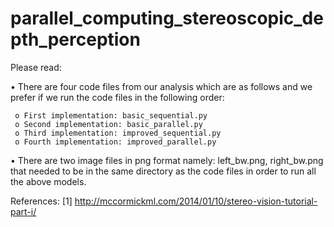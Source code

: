 # parallel_computing_stereoscopic_depth_perception
Please read:

• There are four code files from our analysis which are as follows and we prefer if we run the code files in the following order:

     o First implementation: basic_sequential.py
     o Second implementation: basic_parallel.py
     o Third implementation: improved_sequential.py
     o Fourth implementation: improved_parallel.py
     
• There are two image files in png format namely: left_bw.png, right_bw.png that needed to be in the same directory as the code files in order to run all the above models.

References:
[1] http://mccormickml.com/2014/01/10/stereo-vision-tutorial-part-i/
